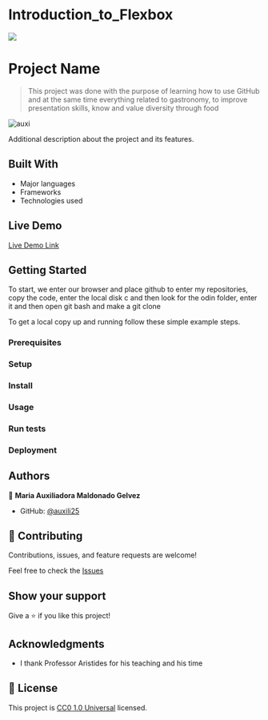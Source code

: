 # Introduction_to_Flexbox
![](https://img.shields.io/badge/Uneweb-blue)

# Project Name

> This project was done with the purpose of learning how to use GitHub and at the same time everything related to gastronomy, to improve presentation skills, know and value diversity through food

![auxi](https://github.com/auxili25/Introduction_to_Flexbox/assets/158069399/108d180a-2458-4966-a0ee-8326000f9000)


Additional description about the project and its features.

## Built With

- Major languages
- Frameworks
- Technologies used

## Live Demo

[Live Demo Link](https://auxili25.github.io/Introduction_to_Flexbox/)


## Getting Started

To start, we enter our browser and place github to enter my repositories, copy the code, enter the local disk c and then look for the odin folder, enter it and then open git bash and make a git clone


To get a local copy up and running follow these simple example steps.

### Prerequisites

### Setup

### Install

### Usage

### Run tests

### Deployment



## Authors

👤 **Maria Auxiliadora Maldonado Gelvez**

- GitHub: [@auxili25](https://github.com/auxili25)


## 🤝 Contributing

Contributions, issues, and feature requests are welcome!

Feel free to check the [Issues](https://github.com/auxili25/Introduction_to_Flexbox/issues)

## Show your support

Give a ⭐️ if you like this project!

## Acknowledgments

- I thank Professor Aristides for his teaching and his time

## 📝 License

This project is [CC0 1.0 Universal](LICENSE) licensed.

